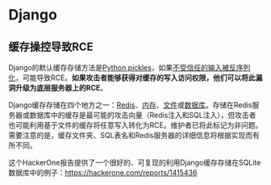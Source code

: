 # Django

## 缓存操控导致RCE
Django的默认缓存存储方法是[Python pickles](https://docs.python.org/3/library/pickle.html)，如果[不受信任的输入被反序列化](https://media.blackhat.com/bh-us-11/Slaviero/BH_US_11_Slaviero_Sour_Pickles_Slides.pdf)，可能导致RCE。**如果攻击者能够获得对缓存的写入访问权限，他们可以将此漏洞升级为底层服务器上的RCE**。

Django缓存存储在四个地方之一：[Redis](https://github.com/django/django/blob/48a1929ca050f1333927860ff561f6371706968a/django/core/cache/backends/redis.py#L12)、[内存](https://github.com/django/django/blob/48a1929ca050f1333927860ff561f6371706968a/django/core/cache/backends/locmem.py#L16)、[文件](https://github.com/django/django/blob/48a1929ca050f1333927860ff561f6371706968a/django/core/cache/backends/filebased.py#L16)或[数据库](https://github.com/django/django/blob/48a1929ca050f1333927860ff561f6371706968a/django/core/cache/backends/db.py#L95)。存储在Redis服务器或数据库中的缓存是最可能的攻击向量（Redis注入和SQL注入），但攻击者也可能利用基于文件的缓存将任意写入转化为RCE。维护者已将此标记为非问题。需要注意的是，缓存文件夹、SQL表名和Redis服务器的详细信息将根据实现而有所不同。

这个HackerOne报告提供了一个很好的、可复现的利用Django缓存存储在SQLite数据库中的例子：https://hackerone.com/reports/1415436
